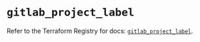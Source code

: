# `gitlab_project_label`

Refer to the Terraform Registry for docs: [`gitlab_project_label`](https://registry.terraform.io/providers/gitlabhq/gitlab/16.7.0/docs/resources/project_label).
